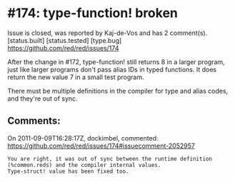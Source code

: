 
#174: type-function! broken
================================================================================
Issue is closed, was reported by Kaj-de-Vos and has 2 comment(s).
[status.built] [status.tested] [type.bug]
<https://github.com/red/red/issues/174>

After the change in #172, type-function! still returns 8 in a larger program, just like larger programs don't pass alias IDs in typed functions. It does return the new value 7 in a small test program.

There must be multiple definitions in the compiler for type and alias codes, and they're out of sync.



Comments:
--------------------------------------------------------------------------------

On 2011-09-09T16:28:17Z, dockimbel, commented:
<https://github.com/red/red/issues/174#issuecomment-2052957>

    You are right, it was out of sync between the runtime definition (%common.reds) and the compiler internal values.
    Type-struct! value has been fixed too.

